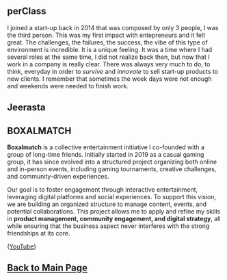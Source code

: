 
## perClass

I joined a start-up back in 2014 that was composed by only 3 people, I was the third person. This was my first impact with entepreneurs and it felt great. The challenges, the failures, the success, the vibe of this type of environment is incredible. It is a unique feeling. It was a time where I had several roles at the same time, I did not realize back then, but now that I work in a company is really clear. There was always very much to do, to think, everyday in order to _survive_ and _innovate_ to sell start-up products to new clients. I remember that sometimes the week days were not enough and weekends were needed to finish work. 

## Jeerasta

## BOXALMATCH

**Boxalmatch** is a collective entertainment initiative I co-founded with a group of long-time friends. Initially started in 2019 as a casual gaming group, it has since evolved into a structured project organizing both online and in-person events, including gaming tournaments, creative challenges, and community-driven experiences.  

Our goal is to foster engagement through interactive entertainment, leveraging digital platforms and social experiences. To support this vision, we are building an organized structure to manage content, events, and potential collaborations. This project allows me to apply and refine my skills in **product management, community engagement, and digital strategy**, all while ensuring that the business aspect never interferes with the strong friendships at its core.

([YouTube](https://www.youtube.com/@BOXALMATCH))

## [Back to Main Page](https://teoka.github.io)

